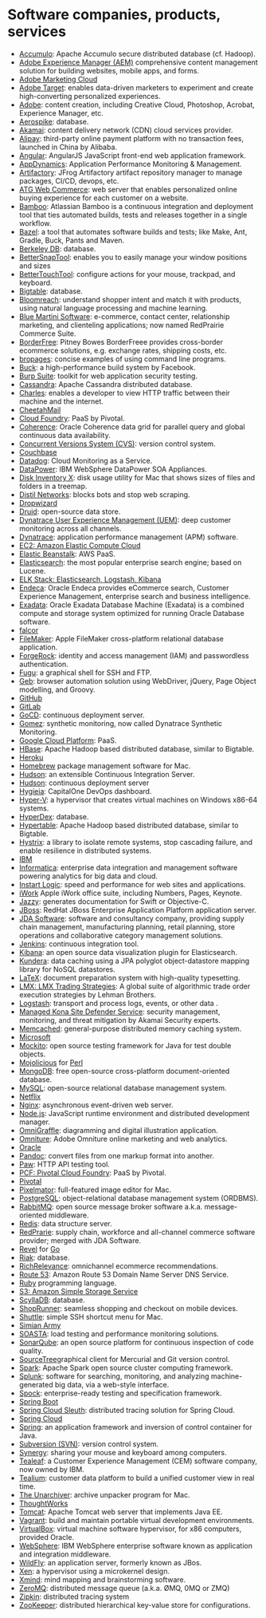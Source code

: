 # Software companies, products, services

* [Accumulo](https://en.wikipedia.org/wiki/Apache_Accumulo): Apache Accumulo secure distributed database (cf. Hadoop).
* [Adobe Experience Manager (AEM)](http://www.adobe.com/marketing-cloud/enterprise-content-management.html) comprehensive content management solution for building websites, mobile apps, and forms.
* [Adobe Marketing Cloud](http://www.adobe.com/marketing-cloud.html])
* [Adobe Target](http://www.adobe.com/marketing-cloud/testing-targeting.html): enables data-driven marketers to experiment and create high-converting personalized experiences.
* [Adobe](http://www.adobe.com/): content creation, including Creative Cloud, Photoshop, Acrobat, Experience Manager, etc.
* [Aerospike](https://en.wikipedia.org/wiki/Aerospike_database): database.
* [Akamai](https://en.wikipedia.org/wiki/Akamai_Technologies): content delivery network (CDN) cloud services provider.
* [Alipay](https://en.wikipedia.org/wiki/Alipay_(payment_platform)): third-party online payment platform with no transaction fees, launched in China by Alibaba.
* [Angular](https://en.wikipedia.org/wiki/AngularJS): AngularJS JavaScript front-end web application framework.
* [AppDynamics](https://en.wikipedia.org/wiki/AppDynamics): Application Performance Monitoring & Management.
* [Artifactory](https://www.jfrog.com/artifactory/): JFrog Artifactory artifact repository manager to manage packages, CI/CD, devops, etc.
* [ATG Web Commerce](https://en.wikipedia.org/wiki/Art_Technology_Group): web server that enables personalized online buying experience for each customer on a website.
* [Bamboo](https://www.atlassian.com/software/bamboo): Atlassian Bamboo is a continuous integration and deployment tool that ties automated builds, tests and releases together in a single workflow.
* [Bazel](https://en.wikipedia.org/wiki/Bazel_(software)): a tool that automates software builds and tests; like Make, Ant, Gradle, Buck, Pants and Maven.
* [Berkeley DB](https://en.wikipedia.org/wiki/Berkeley_db): database.
* [BetterSnapTool](https://www.boastr.net/bettersnaptool/): enables you to easily manage your window positions and sizes
* [BetterTouchTool](https://www.boastr.net/): configure actions for your mouse, trackpad, and keyboard.
* [Bigtable](https://en.wikipedia.org/wiki/Bigtable): database.
* [Bloomreach](http://bloomreach.com/): understand shopper intent and match it with products, using natural language processing and machine learning.
* [Blue Martini Software](https://en.wikipedia.org/wiki/Blue_Martini_Software):  e-commerce, contact center, relationship marketing, and clienteling applications; now named RedPrairie Commerce Suite.
* [BorderFree](http://www.pitneybowes.com/us/global-ecommerce/international-retail-delivery/borderfree-marketplace-for-cross-border-ecommerce.html): Pitney Bowes BorderFreee provides cross-border ecommerce solutions, e.g. exchange rates, shipping costs, etc.
* [bropages](http://bropages.org/): concise examples of using command line programs. 
* [Buck](https://buckbuild.com/): a high-performance build system by Facebook. 
* [Burp Suite](https://portswigger.net/burp/):  toolkit for web application security testing.
* [Cassandra](https://en.wikipedia.org/wiki/Apache_Cassandra): Apache Cassandra distributed database.
* [Charles](https://www.charlesproxy.com/): enables a developer to view HTTP traffic between their machine and the internet.
* [CheetahMail](TODO)
* [Cloud Foundry](https://wikipedia.org/wiki/Cloud_Foundry): PaaS by Pivotal.
* [Coherence](https://en.wikipedia.org/wiki/Oracle_Coherence): Oracle Coherence data grid for parallel query and global continuous data availability.
* [Concurrent Versions System (CVS)](https://en.wikipedia.org/wiki/Concurrent_Versions_System): version control system.
* [Couchbase](TODO)
* [Datadog](https://www.datadoghq.com/): Cloud Monitoring as a Service.
* [DataPower](https://en.wikipedia.org/wiki/IBM_WebSphere_DataPower_SOA_Appliances): IBM WebSphere DataPower SOA Appliances.
* [Disk Inventory X](http://www.derlien.com/): disk usage utility for Mac that shows sizes of files and folders in a treemap.
* [Distil Networks](http://www.distilnetworks.com/): blocks bots and stop web scraping.
* [Dropwizard](TODO)
* [Druid](https://en.wikipedia.org/wiki/Druid_(open-source_data_store)): open-source data store.
* [Dynatrace User Experience Management (UEM)](https://www.dynatrace.com/platform/offerings/user-experience-management/): deep customer monitoring across all channels.
* [Dynatrace](https://en.wikipedia.org/wiki/Dynatrace): application performance management (APM) software.
* [EC2: Amazon Elastic Compute Cloud](https://en.wikipedia.org/wiki/Amazon_Elastic_Compute_Cloud)
* [Elastic Beanstalk](https://en.wikipedia.org/wiki/AWS_Elastic_Beanstalk): AWS PaaS.
* [Elasticsearch](https://en.wikipedia.org/wiki/Elasticsearch): the most popular enterprise search engine; based on Lucene.
* [ELK Stack: Elasticsearch, Logstash, Kibana](TODO)
* [Endeca](https://en.wikipedia.org/wiki/Endeca): Oracle Endeca provides eCommerce search, Customer Experience Management, enterprise search and business intelligence.
* [Exadata](https://en.wikipedia.org/wiki/Oracle_Exadata): Oracle Exadata Database Machine (Exadata) is a combined compute and storage system optimized for running Oracle Database software. 
* [falcor](https://github.com/Netflix/falcor)
* [FileMaker](https://en.wikipedia.org/wiki/FileMaker): Apple FileMaker cross-platform relational database application.
* [ForgeRock](https://www.forgerock.com/): identity and access management (IAM) and passwordless authentication.
* [Fugu](https://en.wikipedia.org/wiki/Fugu_(software)): a graphical shell for SSH and FTP.
* [Geb](http://www.gebish.org/): browser automation solution using WebDriver, jQuery, Page Object modelling, and Groovy.
* [GitHub](https://github.com)
* [GitLab](https://gitlab.com)
* [GoCD](TODO): continuous deployment server.
* [Gomez](https://www.dynatrace.com/capabilities/synthetic-monitoring/): synthetic monitoring, now called Dynatrace Synthetic Monitoring.
* [Google Cloud Platform](https://en.wikipedia.org/wiki/Google_Cloud_Platform): PaaS.
* [HBase](https://en.wikipedia.org/wiki/HBase): Apache Hadoop based distributed database, similar to Bigtable.
* [Heroku](https://heroku.com)
* [Homebrew](https://en.wikipedia.org/wiki/Homebrew_(package_management_software)) package management software for Mac.
* [Hudson](https://en.wikipedia.org/wiki/Hudson_(software)): an extensible Continuous Integration Server.
* [Hudson](https://en.wikipedia.org/wiki/Hudson_(software)): continuous deployment server
* [Hygieia](https://github.com/capitalone/Hygieia): CapitalOne DevOps dashboard.
* [Hyper-V](https://en.wikipedia.org/wiki/Hyper-V): a hypervisor that creates virtual machines on Windows x86-64 systems.
* [HyperDex](https://en.wikipedia.org/wiki/HyperDex): database.
* [Hypertable](https://en.wikipedia.org/wiki/Hypertable): Apache Hadoop based distributed database, similar to Bigtable.
* [Hystrix](https://github.com/Netflix/Hystrix): a library to isolate remote systems, stop cascading failure, and enable resilience in distributed systems.
* [IBM](https://ibm.com)
* [Informatica](https://www.informatica.com): enterprise data integration and management software powering analytics for big data and cloud.
* [Instart Logic](https://en.wikipedia.org/wiki/Instart_Logic): speed and performance for web sites and applications.
* [iWork](https://en.wikipedia.org/wiki/IWork) Apple iWork office suite, including Numbers, Pages, Keynote.
* [Jazzy](https://github.com/realm/jazzy): generates documentation for Swift or Objective-C.
* [JBoss](http://developers.redhat.com/products/eap/overview/): RedHat JBoss Enterprise Application Platform application server.
* [JDA Software](https://en.wikipedia.org/wiki/JDA_Software): software and consultancy company, providing supply chain management, manufacturing planning, retail planning, store operations and collaborative category management solutions.
* [Jenkins](https://en.wikipedia.org/wiki/Jenkins_(software)): continuous integration tool.
* [Kibana](https://en.wikipedia.org/wiki/Kibana): an open source data visualization plugin for Elasticsearch.
* [Kundera](https://github.com/impetus-opensource/Kundera): data caching using a JPA polyglot object-datastore mapping library for NoSQL datastores.
* [LaTeX](https://www.latex-project.org/): document preparation system with high-quality typesetting.
* [LMX: LMX Trading Strategies](http://www.thisnewyorklife.com/portfolio/lmx.htm): A global suite of algorithmic trade order execution strategies by Lehman Brothers.
* [Logstash](https://www.elastic.co/products/logstash): transport and process logs, events, or other data .
* [Managed Kona Site Defender Service](https://www.akamai.com/us/en/solutions/products/services-support/managed-kona-site-defender-service.jsp): security management, monitoring, and threat mitigation by Akamai Security experts.
* [Memcached](https://en.wikipedia.org/wiki/Memcached): general-purpose distributed memory caching system.
* [Microsoft](https://microsoft.com)
* [Mockito](https://en.wikipedia.org/wiki/Mockito): open source testing framework for Java for test double objects.
* [Mojolicious](https://wikipedia.org/wiki/Mojolicious) for [Perl](https://wikipedia.org/wiki/Perl_(programming_language))
* [MongoDB](https://en.wikipedia.org/wiki/MongoDB): free open-source cross-platform document-oriented database.
* [MySQL](https://en.wikipedia.org/wiki/MySQL): open-source relational database management system.
* [Netflix](https://netflix.com)
* [Nginx](https://en.wikipedia.org/wiki/Nginx): asynchronous event-driven web server.
* [Node.js](https://en.wikipedia.org/wiki/Node.js): JavaScript runtime environment and distributed development manager.
* [OmniGraffle](https://en.wikipedia.org/wiki/OmniGraffle): diagramming and digital illustration application.
* [Omniture](https://en.wikipedia.org/wiki/Omniture): Adobe Omniture online marketing and web analytics.
* [Oracle](https://www.oracle.com)
* [Pandoc](http://pandoc.org/): convert files from one markup format into another.
* [Paw](https://paw.cloud/): HTTP API testing tool.
* [PCF: Pivotal Cloud Foundry](https://wikipedia.org/wiki/Cloud_Foundry): PaaS by Pivotal.
* [Pivotal](https://pivotal.com)
* [Pixelmator](http://www.pixelmator.com/mac/): full-featured image editor for Mac.
* [PostgreSQL](https://en.wikipedia.org/wiki/PostgreSQL): object-relational database management system (ORDBMS).
* [RabbitMQ](https://en.wikipedia.org/wiki/RabbitMQ): open source message broker software a.k.a. message-oriented middleware.
* [Redis](https://en.wikipedia.org/wiki/Redis): data structure server.
* [RedPrarie](https://en.wikipedia.org/wiki/RedPrairie): supply chain, workforce and all-channel commerce software provider; merged with JDA Software.
* [Revel](https://wikipedia.org/wiki/?) for [Go](https://wikipedia.org/wiki/Go_(programming_language))
* [Riak](https://en.wikipedia.org/wiki/Riak): database.
* [RichRelevance](http://www.richrelevance.com/): omnichannel ecommerce recommendations.
* [Route 53](https://en.wikipedia.org/wiki/Amazon_Route_53): Amazon Route 53 Domain Name Server DNS Service.
* [Ruby](https://www.ruby-lang.org) programming language.
* [S3: Amazon Simple Storage Service](https://en.wikipedia.org/wiki/Amazon_S3)
* [ScyllaDB](http://www.scylladb.com/): database.
* [ShopRunner](https://www.shoprunner.com/): seamless shopping and checkout on mobile devices.
* [Shuttle](http://fitztrev.github.io/shuttle/): simple SSH shortcut menu for Mac.
* [Simian Army](https://github.com/Netflix/SimianArmy)
* [SOASTA](https://www.soasta.com/): load testing and performance monitoring solutions.
* [SonarQube](https://en.wikipedia.org/wiki/SonarQube): an open source platform for continuous inspection of code quality.
* [SourceTree](https://www.sourcetreeapp.com/)graphical client for Mercurial and Git version control.
* [Spark](https://en.wikipedia.org/wiki/Apache_Spark): Apache Spark open source cluster computing framework.
* [Splunk](https://en.wikipedia.org/wiki/Splunk): software for searching, monitoring, and analyzing machine-generated big data, via a web-style interface.
* [Spock](https://github.com/spockframework/spock): enterprise-ready testing and specification framework.
* [Spring Boot](TODO)
* [Spring Cloud Sleuth](TODO): distributed tracing solution for Spring Cloud.
* [Spring Cloud](TODO)
* [Spring](https://en.wikipedia.org/wiki/Spring_Framework): an application framework and inversion of control container for Java.
* [Subversion (SVN)](https://en.wikipedia.org/wiki/Apache_Subversion): version control system.
* [Synergy](http://symless.com/synergy/): sharing your mouse and keyboard among computers. 
* [Tealeaf](https://en.wikipedia.org/wiki/Tealeaf): a Customer Experience Management (CEM) software company, now owned by IBM.
* [Tealium](http://tealium.com/): customer data platform to build a unified customer view in real time.
* [The Unarchiver](http://wakaba.c3.cx/s/apps/unarchiver.html): archive unpacker program for Mac.
* [ThoughtWorks](https://thoughtworks.com)
* [Tomcat](https://en.wikipedia.org/wiki/Apache_Tomcat): Apache Tomcat web server that implements Java EE.
* [Vagrant](https://en.wikipedia.org/wiki/Vagrant_(software)): build and maintain portable virtual development environments.
* [VirtualBox](https://en.wikipedia.org/wiki/VirtualBox): virtual machine software hypervisor, for x86 computers, provided Oracle.
* [WebSphere](https://en.wikipedia.org/wiki/IBM_WebSphere): IBM WebSphere enterprise software known as application and integration middleware.
* [WildFly](https://en.wikipedia.org/wiki/WildFly): an application server, formerly known as JBos.
* [Xen](https://en.wikipedia.org/wiki/Xen): a hypervisor using a microkernel design.
* [Xmind](https://en.wikipedia.org/wiki/XMind): mind mapping and brainstorming software.
* [ZeroMQ](https://en.wikipedia.org/wiki/ZeroMQ): distributed message queue (a.k.a. ØMQ, 0MQ or ZMQ)
* [Zipkin](https://github.com/openzipkin/zipkin): distributed tracing system
* [ZooKeeper](https://en.wikipedia.org/wiki/Apache_ZooKeeper): distributed hierarchical key-value store for configurations.
